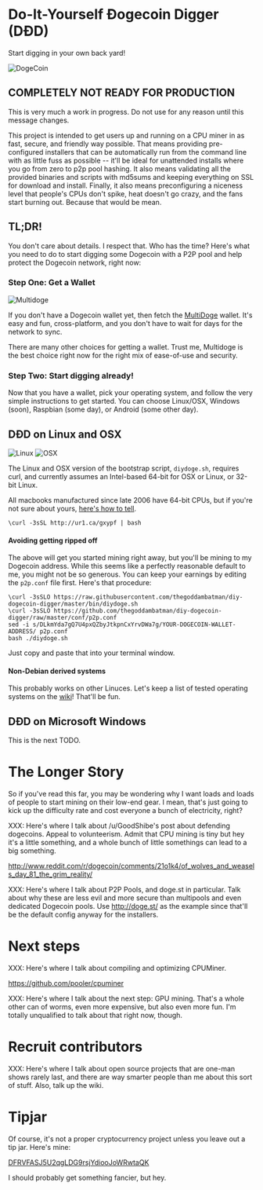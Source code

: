 # Do-It-Yourself Ðogecoin Digger (DÐD)
 
Start digging in your own back yard!

![DogeCoin](http://static.tumblr.com/ppdj5y9/Ae9mxmxtp/300coin.png)

## COMPLETELY NOT READY FOR PRODUCTION

This is very much a work in progress. Do not use for any reason until this message changes.

This project is intended to get users up and running on a CPU miner in
as fast, secure, and friendly way possible. That means providing
pre-configured installers that can be automatically run from the command
line with as little fuss as possible -- it'll be ideal for unattended
installs where you go from zero to p2p pool hashing. It also means
validating all the provided binaries and scripts with md5sums and
keeping everything on SSL for download and install. Finally, it also
means preconfiguring a niceness level that people's CPUs don't spike,
heat doesn't go crazy, and the fans start burning out. Because that
would be mean.

## TL;DR!

You don't care about details. I respect that. Who has the time? Here's
what you need to do to start digging some Dogecoin with a P2P pool and
help protect the Dogecoin network, right now:

### Step One: Get a Wallet

![Multidoge](http://i.imgur.com/SdFtBtgs.png)

If you don't have a Dogecoin wallet yet, then fetch the
[MultiDoge](http://multidoge.org/) wallet. It's easy and fun,
cross-platform, and you don't have to wait for days for the network to
sync.

There are many other choices for getting a wallet. Trust me, Multidoge
is the best choice right now for the right mix of ease-of-use and
security.

### Step Two: Start digging already!

Now that you have a wallet, pick your operating system, and follow the
very simple instructions to get started. You can choose Linux/OSX,
Windows (soon), Raspbian (some day), or Android (some other day).

## DÐD on Linux and OSX

![Linux](http://i.imgur.com/iEMgx2U.png) ![OSX](http://i.imgur.com/Mitgpaf.png)

The Linux and OSX version of the bootstrap script, `diydoge.sh`,
requires curl, and currently assumes an Intel-based 64-bit for OSX or
Linux, or 32-bit Linux.

All macbooks manufactured since late 2006 have 64-bit CPUs, but if
you're not sure about yours, [here's how to tell](http://support.apple.com/kb/HT3696).

````
\curl -3sSL http://ur1.ca/gxypf | bash
````

#### Avoiding getting ripped off

The above will get you started mining right away, but you'll be mining
to my Dogecoin address. While this seems like a perfectly reasonable
default to me, you might not be so generous. You can keep your earnings
by editing the `p2p.conf` file first. Here's that procedure:

````
\curl -3sSLO https://raw.githubusercontent.com/thegoddambatman/diy-dogecoin-digger/master/bin/diydoge.sh
\curl -3sSLO https://github.com/thegoddambatman/diy-dogecoin-digger/raw/master/conf/p2p.conf
sed -i s/DLkmYda7gQ7U4pxQZbyJtkpnCxYrvDWa7g/YOUR-DOGECOIN-WALLET-ADDRESS/ p2p.conf
bash ./diydoge.sh
````

Just copy and paste that into your terminal window.

#### Non-Debian derived systems

This probably works on other Linuces. Let's keep a list of tested
operating systems on the
[wiki](https://github.com/thegoddambatman/diy-doge-digger/wiki)! That'll
be fun.

## DÐD on Microsoft Windows

This is the next TODO.

# The Longer Story

So if you've read this far, you may be wondering why I want loads and
loads of people to start mining on their low-end gear. I mean, that's
just going to kick up the difficulty rate and cost everyone a bunch of
electricity, right?

XXX: Here's where I talk about /u/GoodShibe's post about defending
dogecoins. Appeal to volunteerism. Admit that CPU mining is tiny but hey
it's a little something, and a whole bunch of little somethings can lead
to a big something.

http://www.reddit.com/r/dogecoin/comments/21o1k4/of_wolves_and_weasels_day_81_the_grim_reality/

XXX: Here's where I talk about P2P Pools, and doge.st in particular.
Talk about why these are less evil and more secure than multipools and
even dedicated Dogecoin pools. Use http://doge.st/ as the example since
that'll be the default config anyway for the installers.

# Next steps

XXX: Here's where I talk about compiling and optimizing CPUMiner.

https://github.com/pooler/cpuminer

XXX: Here's where I talk about the next step: GPU mining. That's a whole
other can of worms, even more expensive, but also even more fun. I'm
totally unqualified to talk about that right now, though.

# Recruit contributors

XXX: Here's where I talk about open source projects that are one-man
shows rarely last, and there are way smarter people than me about this
sort of stuff. Also, talk up the wiki.

# Tipjar

Of course, it's not a proper cryptocurrency project unless you leave out a tip jar. Here's mine:

[DFRVFASJ5U2qgLDG9rsjYdiooJoWRwtaQK](http://dogechain.info/address/DFRVFASJ5U2qgLDG9rsjYdiooJoWRwtaQK)

I should probably get something fancier, but hey.

